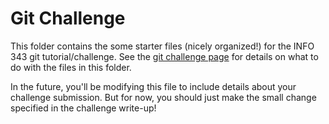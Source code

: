 # Git Challenge

This folder contains the some starter files (nicely organized!) for the INFO 343 git tutorial/challenge. See the [git challenge page](http://faculty.washington.edu/joelross/courses/info343/#/challenges/git) for details on what to do with the files in this folder.

In the future, you'll be modifying this file to include details about your challenge submission. But for now, you should just make the small change specified in the challenge write-up!

